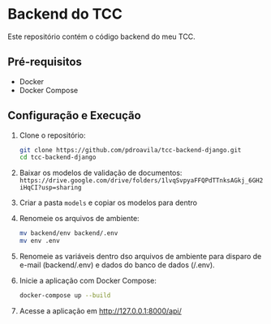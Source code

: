 # Backend do TCC

Este repositório contém o código backend do meu TCC.

## Pré-requisitos

- Docker
- Docker Compose

## Configuração e Execução

1. Clone o repositório:
   ```bash
   git clone https://github.com/pdroavila/tcc-backend-django.git
   cd tcc-backend-django
2. Baixar os modelos de validação de documentos:<br>
   `https://drive.google.com/drive/folders/1lvqSvpyaFFQPdTTnksAGkj_6GH2iHqCI?usp=sharing`
3. Criar a pasta `models` e copiar os modelos para dentro
   
4. Renomeie os arquivos de ambiente:
   ```bash
   mv backend/env backend/.env
   mv env .env

5. Renomeie as variáveis dentro dso arquivos de ambiente para disparo de e-mail (backend/.env) e dados do banco de dados (/.env).
   
6. Inicie a aplicação com Docker Compose:
   ```bash
   docker-compose up --build

7. Acesse a aplicação em http://127.0.0.1:8000/api/
